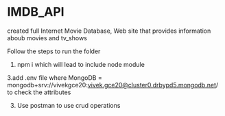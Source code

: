 # IMDB_API
created full Internet Movie Database, Web site that provides information aboub movies and tv_shows

Follow the steps to run the folder

1. npm i
   which will lead to include node module

3.add .env file where MongoDB = mongodb+srv://vivekgce20:vivek.gce20@cluster0.drbypd5.mongodb.net/
to check the attributes 


3. Use postman to use crud operations
